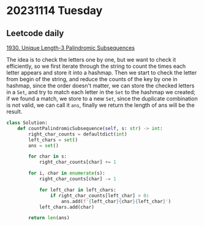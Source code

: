 # 20231114 Tuesday

## Leetcode daily

[1930. Unique Length-3 Palindromic Subsequences](https://leetcode.com/problems/unique-length-3-palindromic-subsequences/?envType=daily-question&envId=2023-11-14)

The idea is to check the letters one by one, but we want to check it efficiently, so we first iterate through the string to count the times each letter appears and store it into a hashmap. Then we start to check the letter from begin of the string, and reduce the counts of the key by one in hashmap, since the order doesn't matter, we can store the checked letters in a `Set`, and try to match each letter in the `Set` to the hashmap we created; if we found a match, we store to a new `Set`, since the duplicate combination is not valid, we can call it `ans`, finally we return the length of ans will be the result.

```py
class Solution:
    def countPalindromicSubsequence(self, s: str) -> int:
        right_char_counts = defaultdict(int)
        left_chars = set()
        ans = set()

        for char in s:
            right_char_counts[char] += 1

        for i, char in enumerate(s):
            right_char_counts[char] -= 1

            for left_char in left_chars:
                if right_char_counts[left_char] > 0:
                    ans.add(f'{left_char}{char}{left_char}')
            left_chars.add(char)

        return len(ans)
```
